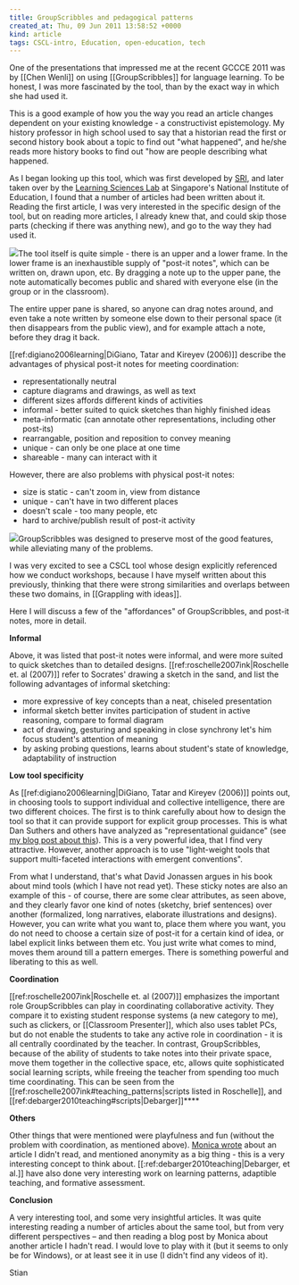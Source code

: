 ```yaml
---
title: GroupScribbles and pedagogical patterns
created_at: Thu, 09 Jun 2011 13:58:52 +0000
kind: article
tags: CSCL-intro, Education, open-education, tech
---
```


One of the presentations that impressed me at the recent GCCCE 2011 was
by [[Chen Wenli]] on using [[GroupScribbles]] for language learning. To
be honest, I was more fascinated by the tool, than by the exact way in
which she had used it.

This is a good example of how you the way you read an article changes
dependent on your existing knowledge - a constructivist epistemology. My
history professor in high school used to say that a historian read the
first or second history book about a topic to find out "what happened",
and he/she reads more history books to find out "how are people
describing what happened.

As I began looking up this tool, which was first developed by
[SRI](http://www.sri.com/), and later taken over by the [Learning
Sciences Lab](http://lsl.nie.edu.sg) at Singapore's National Institute
of Education, I found that a number of articles had been written about
it. Reading the first article, I was very interested in the specific
design of the tool, but on reading more articles, I already knew that,
and could skip those parts (checking if there was anything new), and go
to the way they had used it.

![](http://reganmian.net/wiki/_media/skim:chen2009integrating0.png)The
tool itself is quite simple - there is an upper and a lower frame. In
the lower frame is an inexhaustible supply of "post-it notes", which can
be written on, drawn upon, etc. By dragging a note up to the upper pane,
the note automatically becomes public and shared with everyone else (in
the group or in the classroom).

The entire upper pane is shared, so anyone can drag notes around, and
even take a note written by someone else down to their personal space
(it then disappears from the public view), and for example attach a
note, before they drag it back.

[[ref:digiano2006learning|DiGiano, Tatar and Kireyev (2006)]] describe
the advantages of physical post-it notes for meeting coordination:

-   representationally neutral
-   capture diagrams and drawings, as well as text
-   different sizes affords different kinds of activities
-   informal - better suited to quick sketches than highly finished
  ideas
-   meta-informatic (can annotate other representations, including other
  post-its)
-   rearrangable, position and reposition to convey meaning
-   unique - can only be one place at one time
-   shareable - many can interact with it

However, there are also problems with physical post-it notes:

-   size is static - can't zoom in, view from distance
-   unique - can't have in two different places
-   doesn't scale - too many people, etc
-   hard to archive/publish result of post-it activity

![](http://reganmian.net/wiki/_media/ideas:visual010.png)GroupScribbles
was designed to preserve most of the good features, while alleviating
many of the problems.

I was very excited to see a CSCL tool whose design explicitly referenced
how we conduct workshops, because I have myself written about this
previously, thinking that there were strong similarities and overlaps
between these two domains, in [[Grappling with ideas]].

Here I will discuss a few of the "affordances" of GroupScribbles, and
post-it notes, more in detail.

**Informal**

Above, it was listed that post-it notes were informal, and were more
suited to quick sketches than to detailed designs.
[[ref:roschelle2007ink|Roschelle et. al (2007)]] refer to Socrates'
drawing a sketch in the sand, and list the following advantages of
informal sketching:

-   more expressive of key concepts than a neat, chiseled presentation
-   informal sketch better invites participation of student in active
  reasoning, compare to formal diagram
-   act of drawing, gesturing and speaking in close synchrony let's him
  focus student's attention of meaning
-   by asking probing questions, learns about student's state of
  knowledge, adaptability of instruction

**Low tool specificity**

As [[ref:digiano2006learning|DiGiano, Tatar and Kireyev (2006)]] points
out, in choosing tools to support individual and collective
intelligence, there are two different choices. The first is to think
carefully about how to design the tool so that it can provide support
for explicit group processes. This is what Dan Suthers and others have
analyzed as "representational guidance" (see [my blog post about
this](http://reganmian.net/blog/2011/05/26/conceptually-explicit-representations-for-group-learning-and-representational-guidance/)).
This is a very powerful idea, that I find very attractive. However,
another approach is to use "light-weight tools that support
multi-faceted interactions with emergent conventions".

From what I understand, that's what David Jonassen argues in his book
about mind tools (which I have not read yet). These sticky notes are
also an example of this - of course, there are some clear attributes, as
seen above, and they clearly favor one kind of notes (sketchy, brief
sentences) over another (formalized, long narratives, elaborate
illustrations and designs). However, you can write what you want to,
place them where you want, you do not need to choose a certain size of
post-it for a certain kind of idea, or label explicit links between them
etc. You just write what comes to mind, moves them around till a pattern
emerges. There is something powerful and liberating to this as well.

**Coordination**

[[ref:roschelle2007ink|Roschelle et. al (2007)]] emphasizes the
important role GroupScribbles can play in coordinating collaborative
activity. They compare it to existing student response systems (a new
category to me), such as clickers, or [[Classroom Presenter]], which
also uses tablet PCs, but do not enable the students to take any active
role in coordination - it is all centrally coordinated by the teacher.
In contrast, GroupScribbles, because of the ability of students to take
notes into their private space, move them together in the collective
space, etc, allows quite sophisticated social learning scripts, while
freeing the teacher from spending too much time coordinating. This can
be seen from the [[ref:roschelle2007ink\#teaching\_patterns|scripts
listed in Roschelle]], and
[[ref:debarger2010teaching\#scripts|Debarger]]****

**Others**

Other things that were mentioned were playfulness and fun (without the
problem with coordination, as mentioned above). [Monica
wrote](http://reganmian.net/monica/csclintro/groupscribbles-for-quick-and-anonymous-knowledge-building/)
about an article I didn't read, and mentioned anonymity as a big thing -
this is a very interesting concept to think about.
[[:ref:debarger2010teaching|Debarger, et al.]] have also done very
interesting work on learning patterns, adaptible teaching, and formative
assessment.

**Conclusion**

A very interesting tool, and some very insightful articles. It was quite
interesting reading a number of articles about the same tool, but from
very different perspectives – and then reading a blog post by Monica
about another article I hadn't read. I would love to play with it (but
it seems to only be for Windows), or at least see it in use (I didn't
find any videos of it).

Stian

 
